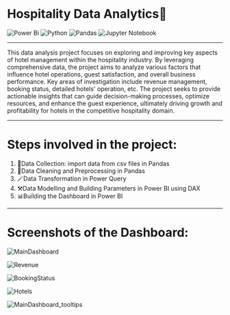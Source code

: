 # Hospitality Data Analytics🏏

![Power Bi](https://img.shields.io/badge/power_bi-F2C811?style=for-the-badge&logo=powerbi&logoColor=black)
![Python](https://img.shields.io/badge/python-3670A0?style=for-the-badge&logo=python&logoColor=ffdd54)
![Pandas](https://img.shields.io/badge/pandas-%23150458.svg?style=for-the-badge&logo=pandas&logoColor=white)
![Jupyter Notebook](https://img.shields.io/badge/jupyter-%23FA0F00.svg?style=for-the-badge&logo=jupyter&logoColor=white)

---

This data analysis project focuses on exploring and improving key aspects of hotel management within the hospitality industry. By leveraging comprehensive data, the project aims to analyze various factors that influence hotel operations, guest satisfaction, and overall business performance. Key areas of investigation include revenue management, booking status, detailed hotels' operation, etc. The project seeks to provide actionable insights that can guide decision-making processes, optimize resources, and enhance the guest experience, ultimately driving growth and profitability for hotels in the competitive hospitality domain.

---

# Steps involved in the project:

1. 📝Data Collection: import data from csv files in Pandas
3. 🧹Data Cleaning and Preprocessing in Pandas
4. 🪄Data Transformation in Power Query
5. ⚒️Data Modelling and Building Parameters in Power BI using DAX
6. 📊Building the Dashboard in Power BI

---

# Screenshots of the Dashboard:

![MainDashboard](https://github.com/user-attachments/assets/0e14d252-f557-47fc-9a1c-ff964a170491)

![Revenue](https://github.com/user-attachments/assets/bd0d7244-bd77-4118-95a8-58be584cdc7a)

![BookingStatus](https://github.com/user-attachments/assets/c13bc378-35de-47cd-a5e1-d0b0a28393cc)

![Hotels](https://github.com/user-attachments/assets/b3c5fc38-daa0-4eb2-9ec9-ffc908b7b1c3)

![MainDashboard_tooltips](https://github.com/user-attachments/assets/d3e42835-58ae-49c7-90a3-078899adc738)
